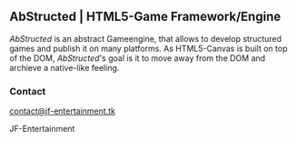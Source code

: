 ## AbStructed | HTML5-Game Framework/Engine
*AbStructed* is an abstract Gameengine, that allows to develop structured games and publish it on many platforms. As HTML5-Canvas is built on top of the DOM, *AbStructed*'s goal is it to move away from the DOM and archieve a native-like feeling.  

### Contact
contact@jf-entertainment.tk

JF-Entertainment